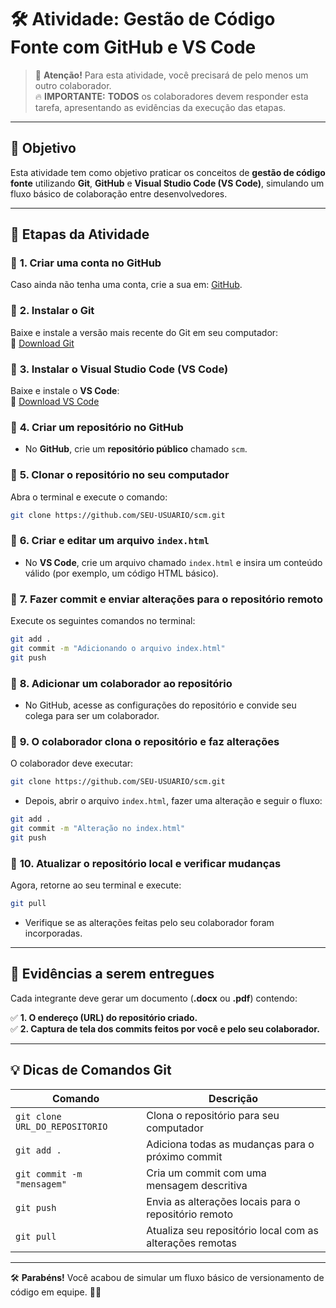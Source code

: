 # 🛠️ **Atividade: Gestão de Código Fonte com GitHub e VS Code**  

> 📌 **Atenção!** Para esta atividade, você precisará de pelo menos um outro colaborador.  
> 🔥 **IMPORTANTE:** **TODOS** os colaboradores devem responder esta tarefa, apresentando as evidências da execução das etapas.

---

## 🎯 **Objetivo**  
Esta atividade tem como objetivo praticar os conceitos de **gestão de código fonte** utilizando **Git**, **GitHub** e **Visual Studio Code (VS Code)**, simulando um fluxo básico de colaboração entre desenvolvedores.

---

## 📌 **Etapas da Atividade**  

### 🔹 **1. Criar uma conta no GitHub**  
Caso ainda não tenha uma conta, crie a sua em: [GitHub](https://github.com/).

### 🔹 **2. Instalar o Git**  
Baixe e instale a versão mais recente do Git em seu computador:  
🔗 [Download Git](https://git-scm.com/)

### 🔹 **3. Instalar o Visual Studio Code (VS Code)**  
Baixe e instale o **VS Code**:  
🔗 [Download VS Code](https://code.visualstudio.com/)

### 🔹 **4. Criar um repositório no GitHub**  
- No **GitHub**, crie um **repositório público** chamado `scm`.

### 🔹 **5. Clonar o repositório no seu computador**  
Abra o terminal e execute o comando:  

```sh
git clone https://github.com/SEU-USUARIO/scm.git
```

### 🔹 **6. Criar e editar um arquivo `index.html`**  
- No **VS Code**, crie um arquivo chamado `index.html` e insira um conteúdo válido (por exemplo, um código HTML básico).

### 🔹 **7. Fazer commit e enviar alterações para o repositório remoto**  
Execute os seguintes comandos no terminal:

```sh
git add .
git commit -m "Adicionando o arquivo index.html"
git push
```

### 🔹 **8. Adicionar um colaborador ao repositório**  
- No GitHub, acesse as configurações do repositório e convide seu colega para ser um colaborador.

### 🔹 **9. O colaborador clona o repositório e faz alterações**  
O colaborador deve executar:

```sh
git clone https://github.com/SEU-USUARIO/scm.git
```

- Depois, abrir o arquivo `index.html`, fazer uma alteração e seguir o fluxo:

```sh
git add .
git commit -m "Alteração no index.html"
git push
```

### 🔹 **10. Atualizar o repositório local e verificar mudanças**  
Agora, retorne ao seu terminal e execute:

```sh
git pull
```

- Verifique se as alterações feitas pelo seu colaborador foram incorporadas.

---

## 📄 **Evidências a serem entregues**  
Cada integrante deve gerar um documento (**.docx** ou **.pdf**) contendo:  

✅ **1. O endereço (URL) do repositório criado.**  
✅ **2. Captura de tela dos commits feitos por você e pelo seu colaborador.**

---

## 💡 **Dicas de Comandos Git**  

| Comando | Descrição |
|---------|------------|
| `git clone URL_DO_REPOSITORIO` | Clona o repositório para seu computador |
| `git add .` | Adiciona todas as mudanças para o próximo commit |
| `git commit -m "mensagem"` | Cria um commit com uma mensagem descritiva |
| `git push` | Envia as alterações locais para o repositório remoto |
| `git pull` | Atualiza seu repositório local com as alterações remotas |

---

🛠️ **Parabéns!** Você acabou de simular um fluxo básico de versionamento de código em equipe. 🎉🚀

